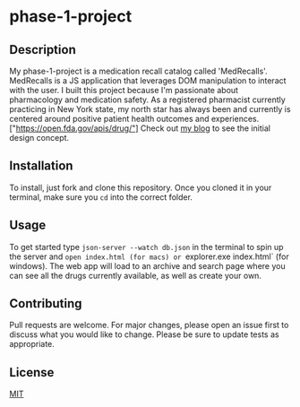 # phase-1-project

## Description
My phase-1-project is a medication recall catalog called 'MedRecalls'. MedRecalls is a JS application that leverages DOM manipulation to interact with the user. I built this project because I'm passionate about pharmacology and medication safety. As a registered pharmacist currently practicing in New York state, my north star has always been and currently is centered around positive patient health outcomes and experiences. ["https://open.fda.gov/apis/drug/"] Check out [my blog](https://dev.to/minchulan/drug-recall-catalog-2dpe?preview=bf0618cc3023e85deff0e138b59565dfd488de934f119ffcf14e1c01c77be60e3558debe4c7e14817b311eceed702cc1da8ad0f0fe78ca251d93c8d0) to see the initial  design concept.

## Installation
To install, just fork and clone this repository. Once you cloned it in your terminal, make sure you `cd` into the correct folder.

## Usage
To get started type `json-server --watch db.json` in the terminal to spin up the server and `open index.html (for macs) or `explorer.exe index.html` (for windows). The web app will load to an archive and search page where you can see all the drugs currently available, as well as create your own.

## Contributing
Pull requests are welcome. For major changes, please open an issue first to discuss what you would like to change.
Please be sure to update tests as appropriate.

## License
[MIT](https://choosealicense.com/licenses/mit/)

